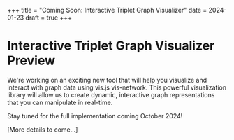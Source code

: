 +++
title = "Coming Soon: Interactive Triplet Graph Visualizer"
date = 2024-01-23
draft = true
+++

# Interactive Triplet Graph Visualizer Preview

We're working on an exciting new tool that will help you visualize and interact with graph data using vis.js vis-network. This powerful visualization library will allow us to create dynamic, interactive graph representations that you can manipulate in real-time.

Stay tuned for the full implementation coming October 2024!

[More details to come...]
